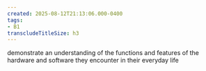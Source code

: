 ```yaml
---
created: 2025-08-12T21:13:06.000-0400
tags:
- B1
transcludeTitleSize: h3
---
```


demonstrate an understanding of the functions and features of the hardware and software they encounter in their everyday life
